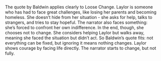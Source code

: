 The quote by Baldwin applies clearly to Loose Change. Laylor is someone who has had to 
face great challenges, like losing her parents and becoming homeless. She doesn’t hide 
from her situation - she asks for help, talks to strangers, and tries to stay hopeful. 
The narrator also faces something: she’s forced to confront her own indifference. In the end, 
though, she chooses not to change. She considers helping Laylor but walks away, meaning 
she faced the situation but didn’t act. 
So Baldwin’s quote fits: not everything can be fixed, but ignoring it means nothing changes. 
Laylor shows courage by facing life directly. The narrator starts to change, but not fully. 
